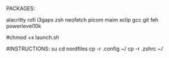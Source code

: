PACKAGES:

alacritty rofi i3gaps zsh neofetch picom maim xclip gcc git feh powerlevel10k 

#chmod +x launch.sh

#INSTRUCTIONS: 
su
cd nordfiles
cp -r .config ~/
cp -r .zshrc ~/